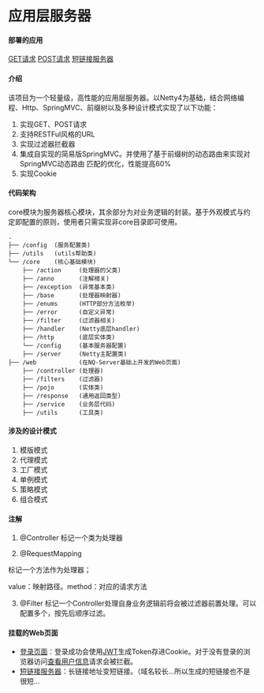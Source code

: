 # 应用层服务器

#### 部署的应用

[GET请求](http://nq.zhb.cool)        [POST请求](http://nq.zhb.cool/login)      [短链接服务器](http://nq.zhb.cool/shortUrl)

#### 介绍

该项目为一个轻量级，高性能的应用层服务器。以Netty4为基础，结合网络编程、Http、SpringMVC、前缀树以及多种设计模式实现了以下功能：

1. 实现GET、POST请求
2. 支持RESTFul风格的URL
3. 实现过滤器拦截器
4. 集成自实现的简易版SpringMVC。并使用了基于前缀树的动态路由来实现对SpringMVC动态路由
   匹配的优化，性能提高60%
5. 实现Cookie

#### 代码架构
core模块为服务器核心模块，其余部分为对业务逻辑的封装。基于外观模式与约定即配置的原则，使用者只需实现非core目录即可使用。

``` 
.
├── /config  (服务配置类)
├── /utils   (utils帮助类)
└── /core    (核心基础模块)
    ├── /action     (处理器的父类)
    ├── /anno       (注解相关)
    ├── /exception  (异常基本类)
    ├── /base       (处理器映射器)
    ├── /enums      (HTTP部分方法枚举)
    ├── /error      (自定义异常)
    ├── /filter     (过滤器相关)
    ├── /handler    (Netty底层handler)
    ├── /http       (底层实体类)
    └── /config     (基本服务器配置)
    ├── /server     (Netty主配置类)
├── /web            (在NQ-Server基础上开发的Web页面)
    ├── /controller (处理器)
    ├── /filters    (过滤器)
    ├── /pojo       (实体类)
    ├── /response   (通用返回类型)
    ├── /service    (业务层代码)
    ├── /utils      (工具类)
```

#### 涉及的设计模式
1. 模版模式
2. 代理模式
4. 工厂模式
5. 单例模式
6. 策略模式
7. 组合模式

#### 注解

1. @Controller
  标记一个类为处理器

2. @RequestMapping

  标记一个方法作为处理器；

  value：映射路径。method：对应的请求方法

3. @Filter
  标记一个Controller处理自身业务逻辑前将会被过滤器前置处理。可以配置多个，按先后顺序过滤。

  

#### 挂载的Web页面

- [登录页面](http://nq.zhb.cool/login)：登录成功会使用[JWT]( https://jwt.io/ )生成Token存进Cookie。对于没有登录的浏览器访问[查看用户信息](http://nq.zhb.cool/getUser)请求会被拦截。
- [短链接服务器](http://nq.zhb.cool/shortUrl)：长链接地址变短链接。（域名较长...所以生成的短链接也不是很短...



